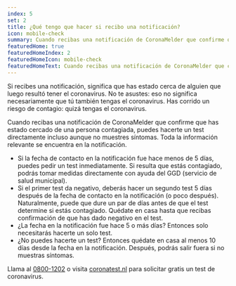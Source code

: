 ```yaml
---
index: 5
set: 2
title: ¿Qué tengo que hacer si recibo una notificación?
icon: mobile-check
summary: Cuando recibas una notificación de CoronaMelder que confirme que has estado cercado de una persona contagiada, puedes hacerte un test directamente incluso aunque no muestres síntomas.
featuredHome: true
featuredHomeIndex: 2
featuredHomeIcon: mobile-check
featuredHomeText: Cuando recibas una notificación de CoronaMelder que confirme que has estado cercado de una persona contagiada, puedes hacerte un test directamente incluso aunque no muestres síntomas.
---
```

Si recibes una notificación, significa que has estado cerca de alguien que luego resultó tener el coronavirus. No te asustes: eso no significa necesariamente que tú también tengas el coronavirus. Has corrido un riesgo de contagio: quizá tengas el coronavirus.

Cuando recibas una notificación de CoronaMelder que confirme que has estado cercado de una persona contagiada, puedes hacerte un test directamente incluso aunque no muestres síntomas. Toda la información relevante se encuentra en la notificación.

- Si la fecha de contacto en la notificación fue hace menos de 5 días, puedes pedir un test inmediatamente. Si resulta que estás contagiado, podrás tomar medidas directamente con ayuda del GGD (servicio de salud municipal).
- Si el primer test da negativo, deberás hacer un segundo test 5 días después de la fecha de contacto en la notificación (o poco después). Naturalmente, puede que dure un par de días antes de que el test determine si estás contagiado. Quédate en casa hasta que recibas confirmación de que has dado negativo en el test.
- ¿La fecha en la notificación fue hace 5 o más días? Entonces solo necesitarás hacerte un solo test. 
- ¿No puedes hacerte un test? Entonces quédate en casa al menos 10 días desde la fecha en la notificación. Después, podrás salir fuera si no muestras síntomas.

Llama al [0800-1202](tel:+318001202) o visita [coronatest.nl](https://www.coronatest.nl/) para solicitar gratis un test de coronavirus.
